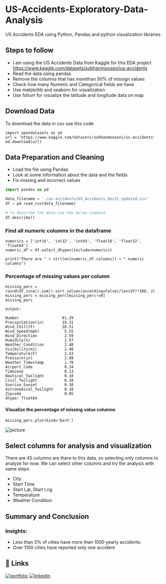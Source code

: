 
# US-Accidents-Exploratory-Data-Analysis

US Accidents EDA using Python, Pandas and python visualization libraries





## Steps to follow

- I am using the US Accidents Data from Kaggle for this EDA project https://www.kaggle.com/datasets/sobhanmoosavi/us-accidents
- Read the data using pandas
- Remove the columns that has morethan 50% of missign values
- Check how many Numeric and Categorical fields we have
- Use matplotlib and seaborn for visualization
- Use folium for visualize the latitude and longitude data on map



## Download Data

To download the data in csv use this code

```
import opendatasets as od
url = 'https://www.kaggle.com/datasets/sobhanmoosavi/us-accidents'
od.download(url)
```

## Data Preparation and Cleaning
- Load the file using Pandas
- Look at some information about the data and the fields
- Fix missing and incorrect values

```python
import pandas as pd

data_filename = './us-accidents/US_Accidents_Dec21_updated.csv'
df = pd.read_csv(data_filename)

# to describe the data use the below command
df.describe()
```

### Find all numeric columns in the dataframe
```
numerics = ['int16', 'int32', 'int64', 'float16', 'float32', 'float64']
numeric_df = df.select_dtypes(include=numerics)

print("There are " + str(len(numeric_df.columns)) + " numeric columns")
```

### Percentage of missing values per column
```
missing_perc = round(df.isna().sum().sort_values(ascending=False)/len(df)*100, 2)
missing_perc = missing_perc[missing_perc!=0]
missing_perc
```
```
output:

Number                   61.29
Precipitation(in)        19.31
Wind_Chill(F)            16.51
Wind_Speed(mph)           5.55
Wind_Direction            2.59
Humidity(%)               2.57
Weather_Condition         2.48
Visibility(mi)            2.48
Temperature(F)            2.43
Pressure(in)              2.08
Weather_Timestamp         1.78
Airport_Code              0.34
Timezone                  0.13
Nautical_Twilight         0.10
Civil_Twilight            0.10
Sunrise_Sunset            0.10
Astronomical_Twilight     0.10
Zipcode                   0.05
dtype: float64
```

#### Visualize the percentage of missing value columns
```
missing_perc.plot(kind='barh')
```
![picture](https://drive.google.com/uc?id=115vjtsaQEi_qPXAEMxentBcknQM7vCB0)


## Select columns for analysis and visualization
There are 45 columns are there to this data, so selecting only  columns to analyze for now. We can select other columns and try the analysis with same steps
- City
- Start Time
- Start Lat, Start Lng
- Temperature
- Weather Condition

## Summary and Conclusion
### Insights:
- Less than 5% of cities have more than 1000 yearly accidents.
- Over 1100 cities have reported only one accident

## 🔗 Links
[![portfolio](https://img.shields.io/badge/my_portfolio-000?style=for-the-badge&logo=ko-fi&logoColor=white)](https://hemanthakumar.cf/)
[![linkedin](https://img.shields.io/badge/linkedin-0A66C2?style=for-the-badge&logo=linkedin&logoColor=white)](https://www.linkedin.com/in/hemanthakumar-s-40184713b/)